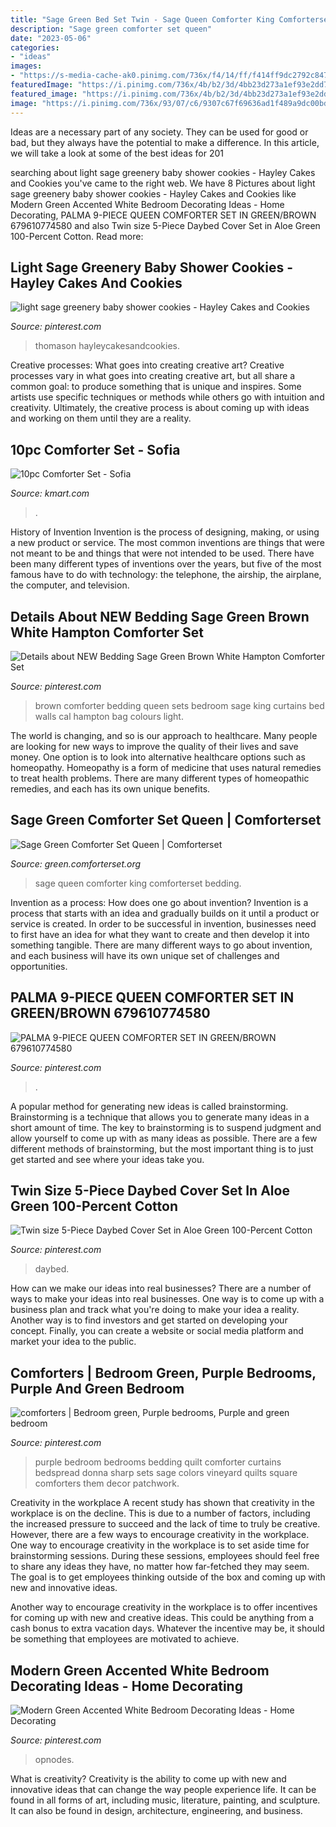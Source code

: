 ```yaml
---
title: "Sage Green Bed Set Twin - Sage Queen Comforter King Comforterset Bedding"
description: "Sage green comforter set queen"
date: "2023-05-06"
categories:
- "ideas"
images:
- "https://s-media-cache-ak0.pinimg.com/736x/f4/14/ff/f414ff9dc2792c8471f820a8bb9b091e.jpg"
featuredImage: "https://i.pinimg.com/736x/4b/b2/3d/4bb23d273a1ef93e2dd7c4fc1f51a962.jpg"
featured_image: "https://i.pinimg.com/736x/4b/b2/3d/4bb23d273a1ef93e2dd7c4fc1f51a962.jpg"
image: "https://i.pinimg.com/736x/93/07/c6/9307c67f69636ad1f489a9dc00bd268b.jpg"
---
```



Ideas are a necessary part of any society. They can be used for good or bad, but they always have the potential to make a difference. In this article, we will take a look at some of the best ideas for 201
	

		
searching about light sage greenery baby shower cookies - Hayley Cakes and Cookies you've came to the right web. We have 8 Pictures about light sage greenery baby shower cookies - Hayley Cakes and Cookies like Modern Green Accented White Bedroom Decorating Ideas - Home Decorating, PALMA 9-PIECE QUEEN COMFORTER SET IN GREEN/BROWN 679610774580 and also Twin size 5-Piece Daybed Cover Set in Aloe Green 100-Percent Cotton. Read more:
		
    
## Light Sage Greenery Baby Shower Cookies - Hayley Cakes And Cookies

<img loading=lazy src="https://i.pinimg.com/736x/93/07/c6/9307c67f69636ad1f489a9dc00bd268b.jpg" onerror="this.onerror=null;this.src='https://tse1.mm.bing.net/th?id=OIP.booq2VQnNezIF_4DdCsZgAHaHa&amp;pid=15.1';" alt="light sage greenery baby shower cookies - Hayley Cakes and Cookies">

_Source: pinterest.com_

>thomason hayleycakesandcookies. 

	

Creative processes: What goes into creating creative art?
Creative processes vary in what goes into creating creative art, but all share a common goal: to produce something that is unique and inspires. Some artists use specific techniques or methods while others go with intuition and creativity. Ultimately, the creative process is about coming up with ideas and working on them until they are a reality.

    
## 10pc Comforter Set - Sofia

<img loading=lazy src="https://c.shld.net/rpx/i/s/i/spin/image/spin_prod_812003112??hei=64&amp;wid=64&amp;qlt=50" onerror="this.onerror=null;this.src='https://tse1.mm.bing.net/th?id=OIP.El8d4fup0t0eFxd31TTrGgHaF6&amp;pid=15.1';" alt="10pc Comforter Set - Sofia">

_Source: kmart.com_

>. 

	

History of Invention
Invention is the process of designing, making, or using a new product or service. The most common inventions are things that were not meant to be and things that were not intended to be used. There have been many different types of inventions over the years, but five of the most famous have to do with technology: the telephone, the airship, the airplane, the computer, and television.

    
## Details About NEW Bedding Sage Green Brown White Hampton Comforter Set

<img loading=lazy src="https://s-media-cache-ak0.pinimg.com/736x/f4/14/ff/f414ff9dc2792c8471f820a8bb9b091e.jpg" onerror="this.onerror=null;this.src='https://tse2.mm.bing.net/th?id=OIP.3jdNl6kvJVUegIZG1-jligHaGV&amp;pid=15.1';" alt="Details about NEW Bedding Sage Green Brown White Hampton Comforter Set">

_Source: pinterest.com_

>brown comforter bedding queen sets bedroom sage king curtains bed walls cal hampton bag colours light. 

	

The world is changing, and so is our approach to healthcare. Many people are looking for new ways to improve the quality of their lives and save money. One option is to look into alternative healthcare options such as homeopathy. Homeopathy is a form of medicine that uses natural remedies to treat health problems. There are many different types of homeopathic remedies, and each has its own unique benefits.

    
## Sage Green Comforter Set Queen | Comforterset

<img loading=lazy src="https://images.comforterset.org/full-queen-king-bed-sage-green-classic.jpg" onerror="this.onerror=null;this.src='https://tse4.mm.bing.net/th?id=OIP.eNoLyLnIKh0YrNw03xGlRQAAAA&amp;pid=15.1';" alt="Sage Green Comforter Set Queen | Comforterset">

_Source: green.comforterset.org_

>sage queen comforter king comforterset bedding. 

	

Invention as a process: How does one go about invention?
Invention is a process that starts with an idea and gradually builds on it until a product or service is created. In order to be successful in invention, businesses need to first have an idea for what they want to create and then develop it into something tangible. There are many different ways to go about invention, and each business will have its own unique set of challenges and opportunities.

    
## PALMA 9-PIECE QUEEN COMFORTER SET IN GREEN/BROWN 679610774580

<img loading=lazy src="https://i.pinimg.com/736x/4b/b2/3d/4bb23d273a1ef93e2dd7c4fc1f51a962.jpg" onerror="this.onerror=null;this.src='https://tse1.mm.bing.net/th?id=OIP.gyYOK8ZMN7sb69kLmUDFzAHaHa&amp;pid=15.1';" alt="PALMA 9-PIECE QUEEN COMFORTER SET IN GREEN/BROWN 679610774580">

_Source: pinterest.com_

>. 

	

A popular method for generating new ideas is called brainstorming. Brainstorming is a technique that allows you to generate many ideas in a short amount of time. The key to brainstorming is to suspend judgment and allow yourself to come up with as many ideas as possible. There are a few different methods of brainstorming, but the most important thing is to just get started and see where your ideas take you.

    
## Twin Size 5-Piece Daybed Cover Set In Aloe Green 100-Percent Cotton

<img loading=lazy src="https://i.pinimg.com/originals/42/e0/fe/42e0fe36097c2f8ea9c973510357adb5.jpg" onerror="this.onerror=null;this.src='https://tse1.mm.bing.net/th?id=OIP.89W_H8awgCb3_5A-yXVdZAHaHa&amp;pid=15.1';" alt="Twin size 5-Piece Daybed Cover Set in Aloe Green 100-Percent Cotton">

_Source: pinterest.com_

>daybed. 

	

How can we make our ideas into real businesses?
There are a number of ways to make your ideas into real businesses. One way is to come up with a business plan and track what you're doing to make your idea a reality. Another way is to find investors and get started on developing your concept. Finally, you can create a website or social media platform and market your idea to the public.

    
## Comforters | Bedroom Green, Purple Bedrooms, Purple And Green Bedroom

<img loading=lazy src="https://i.pinimg.com/originals/e2/88/4e/e2884e6f467f9fc2fec7979cf2d856bb.jpg" onerror="this.onerror=null;this.src='https://tse4.mm.bing.net/th?id=OIP.tMIiSAC_Fv2oGG5w-fW8VgHaHa&amp;pid=15.1';" alt="comforters | Bedroom green, Purple bedrooms, Purple and green bedroom">

_Source: pinterest.com_

>purple bedroom bedrooms bedding quilt comforter curtains bedspread donna sharp sets sage colors vineyard quilts square comforters them decor patchwork. 

	

Creativity in the workplace
A recent study has shown that creativity in the workplace is on the decline. This is due to a number of factors, including the increased pressure to succeed and the lack of time to truly be creative. However, there are a few ways to encourage creativity in the workplace.
One way to encourage creativity in the workplace is to set aside time for brainstorming sessions. During these sessions, employees should feel free to share any ideas they have, no matter how far-fetched they may seem. The goal is to get employees thinking outside of the box and coming up with new and innovative ideas.

Another way to encourage creativity in the workplace is to offer incentives for coming up with new and creative ideas. This could be anything from a cash bonus to extra vacation days. Whatever the incentive may be, it should be something that employees are motivated to achieve.

    
## Modern Green Accented White Bedroom Decorating Ideas - Home Decorating

<img loading=lazy src="https://i.pinimg.com/originals/61/30/9e/61309e41ecd6cd13bc3e160e4fefe0ff.jpg" onerror="this.onerror=null;this.src='https://tse4.mm.bing.net/th?id=OIP.-6pcN7tnf39n_CzCz1My5AHaFw&amp;pid=15.1';" alt="Modern Green Accented White Bedroom Decorating Ideas - Home Decorating">

_Source: pinterest.com_

>opnodes. 

	

What is creativity?
Creativity is the ability to come up with new and innovative ideas that can change the way people experience life. It can be found in all forms of art, including music, literature, painting, and sculpture. It can also be found in design, architecture, engineering, and business.

